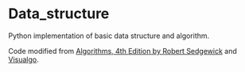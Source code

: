 # Data_structure

Python implementation of basic data structure and algorithm.

Code modified from [Algorithms, 4th Edition by Robert Sedgewick](https://algs4.cs.princeton.edu/home/) and [Visualgo](https://visualgo.net/en).
